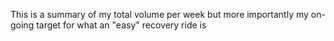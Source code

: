This is a summary of my total volume per week but more importantly my on-going target for what an "easy" recovery ride is 